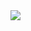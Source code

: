 <img src="https://github.com/user-attachments/assets/f7b56912-334c-4c1f-b5e0-c41a01936b4f" style="width:500 height:500" />
